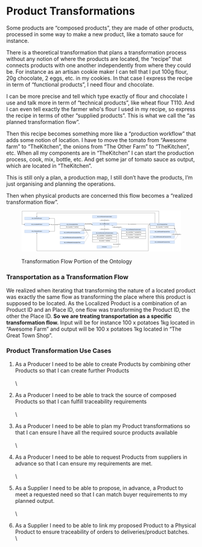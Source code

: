 # Product Transformations

Some products are “composed products”, they are made of other products, processed in some way to make a new product, like a tomato sauce for instance.&#x20;

There is a theoretical transformation that plans a transformation process without any notion of where the products are located, the “recipe” that connects products with one another independently from where they could be. For instance as an artisan cookie maker I can tell that I put 100g flour, 20g chocolate, 2 eggs, etc. in my cookies. In that case I express the recipe in term of “functional products”, I need flour and chocolate.&#x20;

I can be more precise and tell which type exactly of flour and chocolate I use and talk more in term of “technical products”, like wheat flour T110. And I can even tell exactly the farmer who's flour I used in my recipe, so express the recipe in terms of other “supplied products”. This is what we call the “as planned transformation flow”.

Then this recipe becomes something more like a “production workflow” that adds some notion of location. I have to move the tomato from “Awesome farm” to “TheKitchen”, the onions from “The Other Farm” to “TheKitchen”, etc. When all my components are in “TheKitchen” I can start the production process, cook, mix, bottle, etc. And get some jar of tomato sauce as output, which are located in “TheKitchen”.&#x20;

This is still only a plan, a production map, I still don’t have the products, I’m just organising and planning the operations. &#x20;

Then when physical products are concerned this flow becomes a “realized transformation flow”.

<div data-full-width="true">

<figure><img src="../../.gitbook/assets/DFC Ontologie-TransformationFlow.png" alt=""><figcaption><p>Transformation Flow Portion of the Ontology</p></figcaption></figure>

</div>

### Transportation as a Transformation Flow

We realized when iterating that transforming the nature of a located product was exactly the same flow as transforming the place where this product is supposed to be located. As the Localized Product is a combination of an Product ID  and an Place ID, one flow was transforming the Product ID, the other the Place ID. **So we are treating transportation as a specific transformation flow.** Input will be for instance 100 x potatoes 1kg located in “Awesome Farm” and output will be 100 x potatoes 1kg located in “The Great Town Shop”.

### Product Transformation Use Cases

1. As a Producer I need to be able to create Products by combining other Products so that I can create further Products\
   \
   \

2. As a Producer I need to be able to track the source of composed Products so that I can fulfill traceability requirements\
   \
   \

3. As a Producer I need to be able to plan my Product transformations so that I can ensure I have all the required source products available\
   \
   \

4. As a Producer I need to be able to request Products from suppliers in advance so that I can ensure my requirements are met.\
   \
   \

5. As a Supplier I need to be able to propose, in advance, a Product to meet a requested need so that I can match buyer requirements to my planned output.\
   \
   \

6. As a Supplier I need to be able to link my proposed Product to a Physical Product to ensure traceability of orders to deliveries/product batches.\
   \


